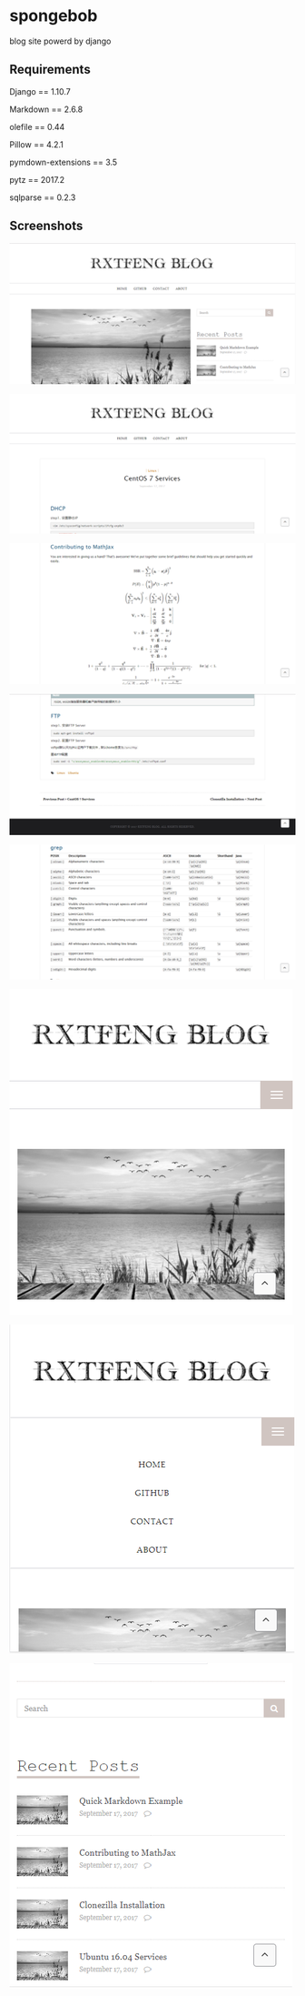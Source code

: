 # spongebob

blog site powerd by django


## Requirements

Django == 1.10.7

Markdown == 2.6.8

olefile == 0.44

Pillow == 4.2.1

pymdown-extensions == 3.5

pytz == 2017.2

sqlparse == 0.2.3


## Screenshots

![](https://github.com/rxtfeng/spongebob/blob/master/screenshots/blog_01.PNG)

![](https://github.com/rxtfeng/spongebob/blob/master/screenshots/blog_02.PNG)

![](https://github.com/rxtfeng/spongebob/blob/master/screenshots/blog_03.PNG)

![](https://github.com/rxtfeng/spongebob/blob/master/screenshots/blog_04.PNG)

![](https://github.com/rxtfeng/spongebob/blob/master/screenshots/blog_05.PNG)

![](https://github.com/rxtfeng/spongebob/blob/master/screenshots/blog_06.PNG)

![](https://github.com/rxtfeng/spongebob/blob/master/screenshots/blog_07.PNG)

![](https://github.com/rxtfeng/spongebob/blob/master/screenshots/blog_08.PNG)
